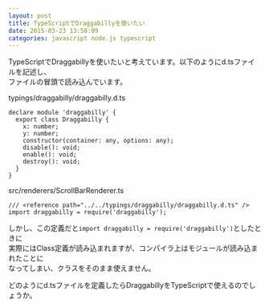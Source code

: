 ```yaml
---
layout: post
title: TypeScriptでDraggabillyを使いたい
date: 2015-03-23 13:58:09
categories: javascript node.js typescript
---
```

<!-- {% raw %} -->
<p>TypeScriptでDraggabillyを使いたいと考えています。以下のようにd.tsファイルを記述し、<br>
ファイルの冒頭で読み込んでいます。</p>

<p>typings/draggabilly/draggabilly.d.ts</p>

<pre><code>declare module 'draggabilly' {
  export class Draggabilly {
    x: number;
    y: number;
    constructor(container: any, options: any);
    disable(): void;
    enable(): void;
    destroy(): void;
  }
}
</code></pre>

<p>src/renderers/ScrollBarRenderer.ts</p>

<pre><code>/// &lt;reference path="../../typings/draggabilly/draggabilly.d.ts" /&gt;
import draggabilly = require('draggabilly');
</code></pre>

<p>しかし、この定義だと<code>import draggabilly = require('draggabilly')</code>としたときに<br>
実際にはClass定義が読み込まれますが、コンパイラ上はモジュールが読み込まれたことに<br>
なってしまい、クラスをそのまま使えません。</p>

<p>どのようにd.tsファイルを定義したらDraggabillyをTypeScriptで使えるのでしょうか。</p>
<!-- {% endraw %} -->
